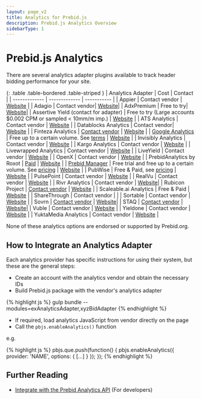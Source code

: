 ```yaml
---
layout: page_v2
title: Analytics for Prebid.js
description: Prebid.js Analytics Overview
sidebarType: 1
---
```


# Prebid.js Analytics

There are several analytics adapter plugins available to track header bidding performance for your site.

{: .table .table-bordered .table-striped }
| Analytics Adapter | Cost | Contact |
| ------------- | ------------- | ----------- |
| Appier | Contact vendor | [Website](https://www.appier.com) |
| Adagio | Contact vendor| [Website](https://adagio.io)|
| AdxPremium | Free to try| [Website](https://luponmedia.com)|
| Assertive Yield (contact for adapter) | Free to try (Large accounts \$0.002 CPM or sampled < 10mm/m imp.) | [Website](https://yield.assertcom.de) |
| ATS Analytics | Contact vendor | [Website](https://liveramp.com) |
| Datablocks Analytics | Contact vendor| [Website](https://datablocks.net) |
| Finteza Analytics | <a href="mailto: support@finteza.com">Contact vendor</a> | [Website](https://www.finteza.com/) |
| [Google Analytics]({{site.baseurl}}/overview/ga-analytics.html) | Free up to a certain volume. See [terms](https://www.google.com/analytics/terms/) | [Website](https://www.google.com/analytics) |
| Invisibly Analytics | Contact vendor | [Website](https://invisibly.com/) |
| Kargo Analytics | Contact vendor | [Website](https://kargo.com/) |
| Livewrapped Analytics | Contact vendor | [Website](https://livewrapped.com/) |
| LiveYield | Contact vendor | [Website](https://www.pubocean.com/liveyield) |
| OpenX | Contact vendor | [Website](https://www.openx.com/publishers/header-bidding/) |
| PrebidAnalytics by Roxot | [Paid]( http://prebidanalytics.roxot.com/) | [Website](http://prebidanalytics.roxot.com/) |
| [Prebid Manager](https://prebidmanager.com/) | Free trial and free up to a certain volume. See [pricing](http://prebidmanager.com/#pricing) | [Website](http://prebidmanager.com/) |
| PubWise | Free & Paid, see [pricing](https://pubwise.io/pricing/) | [Website](https://www.pubwise.io/) |
| PulsePoint | Contact vendor | [Website](https://www.pulsepoint.com/) |
| RealVu | Contact vendor | [Website](https://www.realvu.com/rvaa/) |
| Rivr Analytics | Contact vendor | [Website](https://www.rivr.ai/)|
| Rubicon Project | <a href="mailto: sales@rubiconproject.com">Contact vendor</a> | [Website](https://rubiconproject.com/header-bidding-for-publishers/) |
| Scaleable.ai Analytics | Free & Paid | [Website](https://scaleable.ai) |
| ShareThrough | Contact vendor | |
| Sortable | Contact vendor | [Website](https://www.sortable.com) |
| Sovrn | <a href="https://www.sovrn.com/contact/">Contact vendor</a> | [Website](https://www.sovrn.com/analytics/)|
| STAQ | <a href="https://www.staq.com/contact">Contact vendor</a> | [Website](https://www.staq.com/)|
| Vuble | Contact vendor | [Website](https://vuble.tv/us/prebid/) |
| Yieldone | Contact vendor | [Website](https://www.platform-one.co.jp/) |
| YuktaMedia Analytics | Contact vendor | [Website](https://yuktamedia.com/publishers/prebid/) |

None of these analytics options are endorsed or supported by Prebid.org.

## How to Integrate an Analytics Adapter

Each analytics provider has specific instructions for using their system, but these are the general steps:

- Create an account with the analytics vendor and obtain the necessary IDs
- Build Prebid.js package with the vendor's analytics adapter

{% highlight js %}
gulp bundle --modules=exAnalyticsAdapter,xyzBidAdapter
{% endhighlight %}

- If required, load analytics JavaScript from vendor directly on the page
- Call the `pbjs.enableAnalytics()` function

e.g.

{% highlight js %}
pbjs.que.push(function() {
  pbjs.enableAnalytics({
    provider: 'NAME',
    options: {
    [...]
    }
  });
});
{% endhighlight %}

## Further Reading

- [Integrate with the Prebid Analytics API]({{site.baseurl}}/dev-docs/integrate-with-the-prebid-analytics-api.html) (For developers)
